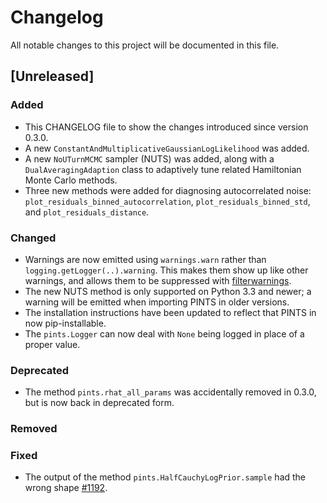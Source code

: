 # Changelog

All notable changes to this project will be documented in this file.

## [Unreleased]

### Added
- This CHANGELOG file to show the changes introduced since version 0.3.0.
- A new `ConstantAndMultiplicativeGaussianLogLikelihood` was added.
- A new `NoUTurnMCMC` sampler (NUTS) was added, along with a `DualAveragingAdaption` class to adaptively tune related Hamiltonian Monte Carlo methods.
- Three new methods were added for diagnosing autocorrelated noise: `plot_residuals_binned_autocorrelation`, `plot_residuals_binned_std`, and `plot_residuals_distance`.

### Changed
- Warnings are now emitted using `warnings.warn` rather than `logging.getLogger(..).warning`. This makes them show up like other warnings, and allows them to be suppressed with [filterwarnings](https://docs.python.org/3/library/warnings.html#warnings.filterwarnings).
- The new NUTS method is only supported on Python 3.3 and newer; a warning will be emitted when importing PINTS in older versions.
- The installation instructions have been updated to reflect that PINTS in now pip-installable.
- The `pints.Logger` can now deal with `None` being logged in place of a proper value.

### Deprecated
- The method `pints.rhat_all_params` was accidentally removed in 0.3.0, but is now back in deprecated form.

### Removed

### Fixed
- The output of the method `pints.HalfCauchyLogPrior.sample` had the wrong shape [#1192](https://github.com/pints-team/pints/issues/1192).

